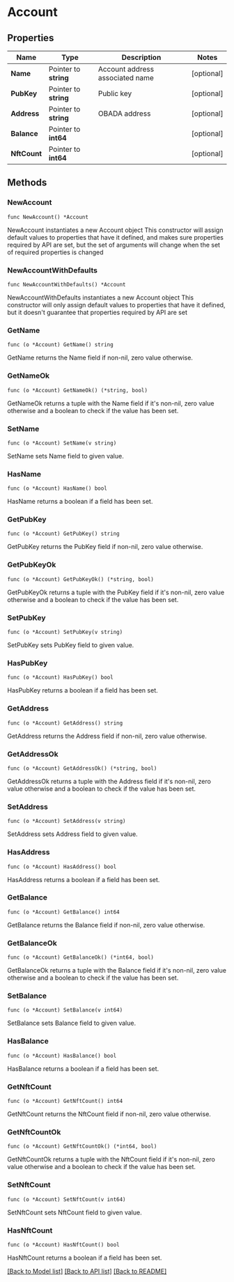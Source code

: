 # Account

## Properties

Name | Type | Description | Notes
------------ | ------------- | ------------- | -------------
**Name** | Pointer to **string** | Account address associated name | [optional] 
**PubKey** | Pointer to **string** | Public key | [optional] 
**Address** | Pointer to **string** | OBADA address | [optional] 
**Balance** | Pointer to **int64** |  | [optional] 
**NftCount** | Pointer to **int64** |  | [optional] 

## Methods

### NewAccount

`func NewAccount() *Account`

NewAccount instantiates a new Account object
This constructor will assign default values to properties that have it defined,
and makes sure properties required by API are set, but the set of arguments
will change when the set of required properties is changed

### NewAccountWithDefaults

`func NewAccountWithDefaults() *Account`

NewAccountWithDefaults instantiates a new Account object
This constructor will only assign default values to properties that have it defined,
but it doesn't guarantee that properties required by API are set

### GetName

`func (o *Account) GetName() string`

GetName returns the Name field if non-nil, zero value otherwise.

### GetNameOk

`func (o *Account) GetNameOk() (*string, bool)`

GetNameOk returns a tuple with the Name field if it's non-nil, zero value otherwise
and a boolean to check if the value has been set.

### SetName

`func (o *Account) SetName(v string)`

SetName sets Name field to given value.

### HasName

`func (o *Account) HasName() bool`

HasName returns a boolean if a field has been set.

### GetPubKey

`func (o *Account) GetPubKey() string`

GetPubKey returns the PubKey field if non-nil, zero value otherwise.

### GetPubKeyOk

`func (o *Account) GetPubKeyOk() (*string, bool)`

GetPubKeyOk returns a tuple with the PubKey field if it's non-nil, zero value otherwise
and a boolean to check if the value has been set.

### SetPubKey

`func (o *Account) SetPubKey(v string)`

SetPubKey sets PubKey field to given value.

### HasPubKey

`func (o *Account) HasPubKey() bool`

HasPubKey returns a boolean if a field has been set.

### GetAddress

`func (o *Account) GetAddress() string`

GetAddress returns the Address field if non-nil, zero value otherwise.

### GetAddressOk

`func (o *Account) GetAddressOk() (*string, bool)`

GetAddressOk returns a tuple with the Address field if it's non-nil, zero value otherwise
and a boolean to check if the value has been set.

### SetAddress

`func (o *Account) SetAddress(v string)`

SetAddress sets Address field to given value.

### HasAddress

`func (o *Account) HasAddress() bool`

HasAddress returns a boolean if a field has been set.

### GetBalance

`func (o *Account) GetBalance() int64`

GetBalance returns the Balance field if non-nil, zero value otherwise.

### GetBalanceOk

`func (o *Account) GetBalanceOk() (*int64, bool)`

GetBalanceOk returns a tuple with the Balance field if it's non-nil, zero value otherwise
and a boolean to check if the value has been set.

### SetBalance

`func (o *Account) SetBalance(v int64)`

SetBalance sets Balance field to given value.

### HasBalance

`func (o *Account) HasBalance() bool`

HasBalance returns a boolean if a field has been set.

### GetNftCount

`func (o *Account) GetNftCount() int64`

GetNftCount returns the NftCount field if non-nil, zero value otherwise.

### GetNftCountOk

`func (o *Account) GetNftCountOk() (*int64, bool)`

GetNftCountOk returns a tuple with the NftCount field if it's non-nil, zero value otherwise
and a boolean to check if the value has been set.

### SetNftCount

`func (o *Account) SetNftCount(v int64)`

SetNftCount sets NftCount field to given value.

### HasNftCount

`func (o *Account) HasNftCount() bool`

HasNftCount returns a boolean if a field has been set.


[[Back to Model list]](../README.md#documentation-for-models) [[Back to API list]](../README.md#documentation-for-api-endpoints) [[Back to README]](../README.md)


